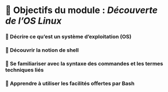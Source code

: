 # **🧭 Objectifs du module : *Découverte de l’OS Linux***

### 🔹 **Décrire ce qu’est un système d’exploitation (OS)**

### 🔹 **Découvrir la notion de shell**

### 🔹 **Se familiariser avec la syntaxe des commandes et les termes techniques liés**

### 🔹 **Apprendre à utiliser les facilités offertes par Bash**


